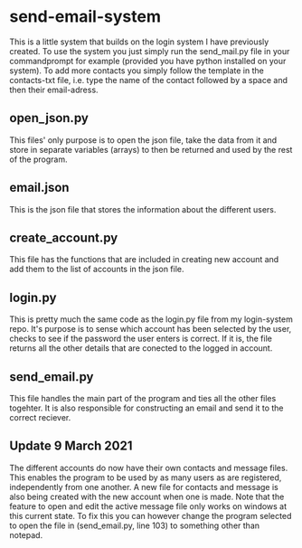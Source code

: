 # send-email-system
This is a little system that builds on the login system I have
previously created. To use the system you just simply run the send_mail.py file
in your commandprompt for example (provided you have python installed on your system). 
To add more contacts you simply follow the template in the contacts-txt file, i.e.
type the name of the contact followed by a space and then their email-adress. 

## open_json.py
This files' only purpose is to open the json file, take the data from it and store 
in separate variables (arrays) to then be returned and used by the rest of the program.

## email.json
This is the json file that stores the information about the different users. 

## create_account.py
This file has the functions that are included in creating new account and add them to the list
of accounts in the json file.

## login.py
This is pretty much the same code as the login.py file from my login-system repo. It's 
purpose is to sense which account has been selected by the user, checks to see if the 
password the user enters is correct. If it is, the file returns all the other details 
that are conected to the logged in account. 

## send_email.py
This file handles the main part of the program and ties all the other files togehter.
It is also responsible for constructing an email and send it to the correct reciever. 

## Update 9 March 2021
The different accounts do now have their own contacts and message files. This enables the 
program to be used by as many users as are registered, independently from one another. 
A new file for contacts and message is also being created with the new account when one 
is made. Note that the feature to open and edit the active message file only works on windows
at this current state. To fix this you can however change the program selected to open the file in
(send_email.py, line 103) to something other than notepad.
